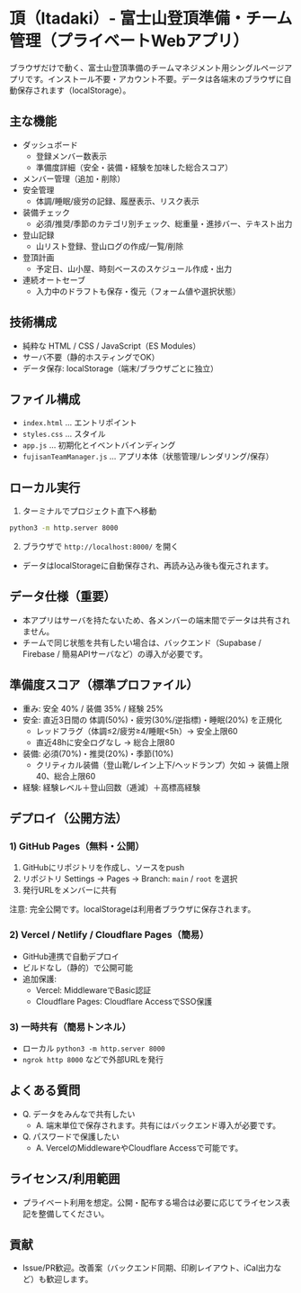 # 頂（Itadaki）- 富士山登頂準備・チーム管理（プライベートWebアプリ）

ブラウザだけで動く、富士山登頂準備のチームマネジメント用シングルページアプリです。インストール不要・アカウント不要。データは各端末のブラウザに自動保存されます（localStorage）。

## 主な機能
- ダッシュボード
  - 登録メンバー数表示
  - 準備度詳細（安全・装備・経験を加味した総合スコア）
- メンバー管理（追加・削除）
- 安全管理
  - 体調/睡眠/疲労の記録、履歴表示、リスク表示
- 装備チェック
  - 必須/推奨/季節のカテゴリ別チェック、総重量・進捗バー、テキスト出力
- 登山記録
  - 山リスト登録、登山ログの作成/一覧/削除
- 登頂計画
  - 予定日、山小屋、時刻ベースのスケジュール作成・出力
- 連続オートセーブ
  - 入力中のドラフトも保存・復元（フォーム値や選択状態）

## 技術構成
- 純粋な HTML / CSS / JavaScript（ES Modules）
- サーバ不要（静的ホスティングでOK）
- データ保存: localStorage（端末/ブラウザごとに独立）

## ファイル構成
- `index.html` … エントリポイント
- `styles.css` … スタイル
- `app.js` … 初期化とイベントバインディング
- `fujisanTeamManager.js` … アプリ本体（状態管理/レンダリング/保存）

## ローカル実行
1) ターミナルでプロジェクト直下へ移動
```bash
python3 -m http.server 8000
```
2) ブラウザで `http://localhost:8000/` を開く

- データはlocalStorageに自動保存され、再読み込み後も復元されます。

## データ仕様（重要）
- 本アプリはサーバを持たないため、各メンバーの端末間でデータは共有されません。
- チームで同じ状態を共有したい場合は、バックエンド（Supabase / Firebase / 簡易APIサーバなど）の導入が必要です。

## 準備度スコア（標準プロファイル）
- 重み: 安全 40% / 装備 35% / 経験 25%
- 安全: 直近3日間の 体調(50%)・疲労(30%/逆指標)・睡眠(20%) を正規化
  - レッドフラグ（体調≤2/疲労≥4/睡眠<5h）→ 安全上限60
  - 直近48hに安全ログなし → 総合上限80
- 装備: 必須(70%)・推奨(20%)・季節(10%)
  - クリティカル装備（登山靴/レイン上下/ヘッドランプ）欠如 → 装備上限40、総合上限60
- 経験: 経験レベル＋登山回数（逓減）＋高標高経験

## デプロイ（公開方法）
### 1) GitHub Pages（無料・公開）
1. GitHubにリポジトリを作成し、ソースをpush
2. リポジトリ Settings → Pages → Branch: `main` / `root` を選択
3. 発行URLをメンバーに共有

注意: 完全公開です。localStorageは利用者ブラウザに保存されます。

### 2) Vercel / Netlify / Cloudflare Pages（簡易）
- GitHub連携で自動デプロイ
- ビルドなし（静的）で公開可能
- 追加保護:
  - Vercel: MiddlewareでBasic認証
  - Cloudflare Pages: Cloudflare AccessでSSO保護

### 3) 一時共有（簡易トンネル）
- ローカル `python3 -m http.server 8000`
- `ngrok http 8000` などで外部URLを発行

## よくある質問
- Q. データをみんなで共有したい
  - A. 端末単位で保存されます。共有にはバックエンド導入が必要です。
- Q. パスワードで保護したい
  - A. VercelのMiddlewareやCloudflare Accessで可能です。

## ライセンス/利用範囲
- プライベート利用を想定。公開・配布する場合は必要に応じてライセンス表記を整備してください。

## 貢献
- Issue/PR歓迎。改善案（バックエンド同期、印刷レイアウト、iCal出力など）も歓迎します。
